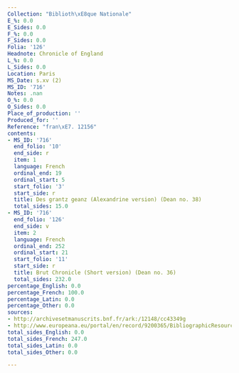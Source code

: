 ```yaml
---
Collection: "Biblioth\xE8que Nationale"
E_%: 0.0
E_Sides: 0.0
F_%: 0.0
F_Sides: 0.0
Folia: '126'
Headnote: Chronicle of England
L_%: 0.0
L_Sides: 0.0
Location: Paris
MS_Date: s.xv (2)
MS_ID: '716'
Notes: .nan
O_%: 0.0
O_Sides: 0.0
Place_of_production: ''
Produced_for: ''
Reference: "fran\xE7. 12156"
contents:
- MS_ID: '716'
  end_folio: '10'
  end_side: r
  item: 1
  language: French
  ordinal_end: 19
  ordinal_start: 5
  start_folio: '3'
  start_side: r
  title: Des grantz geanz (Alexandrine version) (Dean no. 38)
  total_sides: 15.0
- MS_ID: '716'
  end_folio: '126'
  end_side: v
  item: 2
  language: French
  ordinal_end: 252
  ordinal_start: 21
  start_folio: '11'
  start_side: r
  title: Brut Chronicle (Short version) (Dean no. 36)
  total_sides: 232.0
percentage_English: 0.0
percentage_French: 100.0
percentage_Latin: 0.0
percentage_Other: 0.0
sources:
- http://archivesetmanuscrits.bnf.fr/ark:/12148/cc43349g
- http://www.europeana.eu/portal/en/record/9200365/BibliographicResource_2000081595253.html
total_sides_English: 0.0
total_sides_French: 247.0
total_sides_Latin: 0.0
total_sides_Other: 0.0

---
```

